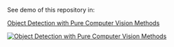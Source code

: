 See demo of this repository in:

[Object Detection with Pure Computer Vision Methods](https://www.kaggle.com/code/leonanvasconcelos/object-detection-with-pure-computer-vision)

[![Object Detection with Pure Computer Vision Methods](https://github.com/user-attachments/assets/00bfd7be-0bb3-4435-a47c-3683783170ea)](https://www.kaggle.com/code/leonanvasconcelos/object-detection-with-pure-computer-vision)
